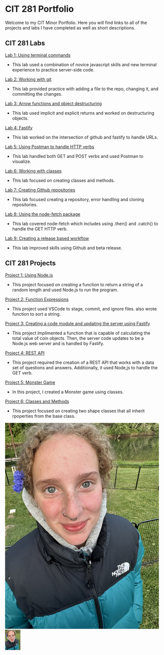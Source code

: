 # CIT 281 Portfolio
Welcome to my CIT Minor Portfolio. Here you will find links to all of the projects and labs I have completed as well as short descriptions. 

## CIT 281 Labs
[Lab 1: Using terminal commands](https://github.com/janeduncann/cit281-lab1)
- This lab used a combination of novice javascript skills and new terminal experience to practice server-side code.

[Lab 2: Working with git](https://github.com/janeduncann/cit281-lab2)
- This lab provided practice with adding a file to the repo, changing it, and committing the changes.

[Lab 3: Arrow functions and object destructuring](https://github.com/janeduncann/cit281-lab3)
- This lab used implicit and explicit returns and worked on destructuring objects.
  
[Lab 4: Fastify](https://github.com/janeduncann/cit281-lab4)
- This lab worked on the intersection of github and fastify to handle URLs.

[Lab 5: Using Postman to handle HTTP verbs](https://github.com/janeduncann/cit281-lab5)
- This lab handled both GET and POST verbs and used Postman to visualize.

[Lab 6: Working with classes](https://github.com/janeduncann/cit281-lab6)
- This lab focused on creating classes and methods.

[Lab 7: Creating Github repositories](https://github.com/janeduncann/cit281-lab7)
- This lab focused creating a repository, error handling and cloning repositories.
  
[Lab 8: Using the node-fetch package](https://github.com/janeduncann/cit281-lab8)
- This lab covered node-fetch which includes using .then() and .catch() to handle the GET HTTP verb.

[Lab 9: Creating a release based workflow](https://github.com/janeduncann/cit281-lab9)
- This lab improved skills using Github and beta release.  

## CIT 281 Projects
[Project 1: Using Node.js](https://github.com/janeduncann/cit281-p1)
- This project focused on creating a function to return a string of a random length and used Node.js to run the program.

[Project 2: Function Expressions](https://github.com/janeduncann/cit281-p2)
- This project used VSCode to stage, commit, and ignore files. also wrote function to sort a string.

[Project 3: Creating a code module and updating the server using Fastify](https://github.com/janeduncann/cit281-p3)
- This project implimented a function that is capable of calculating the total value of coin objects. Then, the server code updates to be a Node.js web server and is handled by Fastify.

[Project 4: REST API](https://github.com/janeduncann/cit281-p4)
- This project required the creation of a REST API that works with a data set of questions and answers. Additionally, it used Node,js to handle the GET verb.

[Project 5: Monster Game](https://github.com/janeduncann/cit281-p5)
- In this project, I created a Monster game using classes.

[Project 6: Classes and Methods](https://github.com/janeduncann/cit281-p6)
- This project focused on creating two shape classes that all inherit rpoperties from the base class. 

![Portfolio Cover](me.JPG)
<img src="me.JPG" alt="Portfolio Cover" width="50">

